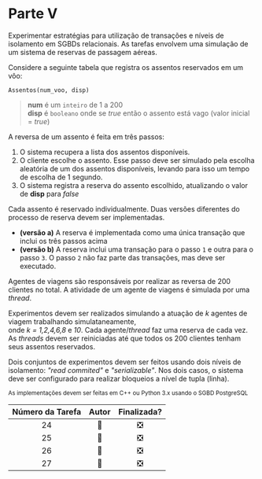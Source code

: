 <!-- https://gist.github.com/rxaviers/7360908 -->
# Parte V

Experimentar estratégias para utilização de transações e níveis de isolamento em SGBDs relacionais.
As tarefas envolvem uma simulação de um sistema de reservas de passagem aéreas.

Considere a seguinte tabela que registra os assentos reservados em um vôo:
```
Assentos(num_voo, disp)
```
> **num** é um `inteiro`  de 1 a 200 <br>
> **disp** é `booleano` onde se _true_ então o assento está vago (valor inicial = _true_)

A reversa de um assento é feita em três passos:
1. O sistema recupera a lista dos assentos disponíveis.
2. O cliente escolhe o assento. Esse passo deve ser simulado pela escolha aleatória de um dos assentos disponíveis, levando para isso um tempo de escolha de 1 segundo.
3. O sistema registra a reserva do assento escolhido, atualizando o valor de **disp** para _false_

Cada assento é reservado individualmente.
Duas versões diferentes do processo de reserva devem ser implementadas.

- **(versão a)** A reserva é implementada como uma única transação que inclui os três passos acima
- **(versão b)** A reserva inclui uma transação para o passo `1` e outra para o passo `3`. O passo `2` não faz parte das transações, mas deve ser executado.

Agentes de viagens são responsáveis por realizar as reversa de 200 clientes no total.
A atividade de um agente de viagens é simulada por uma _thread_.

Experimentos devem ser realizados simulando a atuação de _k_ agentes de viagem trabalhando simulataneamente, <br>
onde _k = 1,2,4,6,8_ e _10_. Cada agente/_thread_ faz uma reserva de cada vez. As _threads_ devem ser reiniciadas até que todos os 200 clientes tenham seus assentos reservados.

Dois conjuntos de experimentos devem ser feitos usando dois níveis de isolamento: _"read commited"_ e _"serializable"_.
Nos dois casos, o sistema deve ser configurado para realizar bloqueios a nível de tupla (linha).

<small>As implementações devem ser feitas em C++ ou Python 3.x usando o SGBD PostgreSQL</small>

| Número da Tarefa | Autor             | Finalizada?
|:----------------:|:-----------------:|:----------:|
| 24               | :tiger:           | :negative_squared_cross_mark:
| 25               | :tiger:           | :negative_squared_cross_mark:
| 26               | :bear:            | :negative_squared_cross_mark:
| 27               | :bear:            | :negative_squared_cross_mark:
